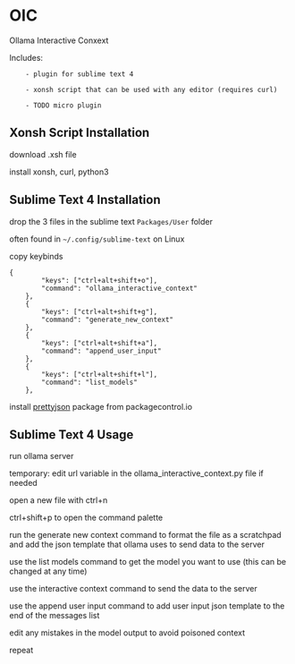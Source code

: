 # OIC
Ollama Interactive Conxext

Includes:

        - plugin for sublime text 4
        
        - xonsh script that can be used with any editor (requires curl)
        
        - TODO micro plugin

## Xonsh Script Installation
download .xsh file

install xonsh, curl, python3

## Sublime Text 4 Installation
drop the 3 files in the sublime text ```Packages/User``` folder

often found in ```~/.config/sublime-text``` on Linux

copy keybinds
```
{
        "keys": ["ctrl+alt+shift+o"],
        "command": "ollama_interactive_context"
    },
    {
        "keys": ["ctrl+alt+shift+g"],
        "command": "generate_new_context"
    },
    {
        "keys": ["ctrl+alt+shift+a"],
        "command": "append_user_input"
    },
    {
        "keys": ["ctrl+alt+shift+l"],
        "command": "list_models"
    },
```

install [prettyjson](https://packagecontrol.io/packages/Pretty%20JSON) package from packagecontrol.io

## Sublime Text 4 Usage
run ollama server

temporary: edit url variable in the ollama_interactive_context.py file if needed

open a new file with ctrl+n

ctrl+shift+p to open the command palette

run the generate new context command to format the file as a scratchpad and add the json template that ollama uses to send data to the server

use the list models command to get the model you want to use (this can be changed at any time)

use the interactive context command to send the data to the server

use the append user input command to add user input json template to the end of the messages list

edit any mistakes in the model output to avoid poisoned context

repeat

